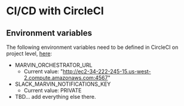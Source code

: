 # CI/CD with CircleCI

## Environment variables
The following environment variables need to be defined in CircleCI on project level, [here](https://circleci.com/gh/orbs-network/orbs-network-go/edit#env-vars):
* MARVIN_ORCHESTRATOR_URL
    * Current value: "http://ec2-34-222-245-15.us-west-2.compute.amazonaws.com:4567"
* SLACK_MARVIN_NOTIFICATIONS_KEY
    * Current value: PRIVATE
* TBD... add everything else there.
